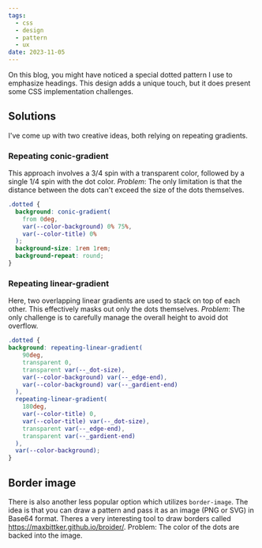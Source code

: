 ```yaml
---
tags:
  - css
  - design
  - pattern
  - ux
date: 2023-11-05
---
```

On this blog, you might have noticed a special dotted pattern I use to emphasize headings. This design adds a unique touch, but it does present some CSS implementation challenges.
## Solutions
I've come up with two creative ideas, both relying on repeating gradients.
### Repeating conic-gradient
This approach involves a 3/4 spin with a transparent color, followed by a single 1/4 spin with the dot color. 
*Problem*: The only limitation is that the distance between the dots can't exceed the size of the dots themselves.
```css
.dotted {
  background: conic-gradient(
	from 0deg,
	var(--color-background) 0% 75%,
	var(--color-title) 0%
  );
  background-size: 1rem 1rem;
  background-repeat: round;
}
```

### Repeating linear-gradient
Here, two overlapping linear gradients are used to stack on top of each other. This effectively masks out only the dots themselves. 
*Problem*: The only challenge is to carefully manage the overall height to avoid dot overflow.
```css
.dotted {
background: repeating-linear-gradient(
	90deg,
	transparent 0,
	transparent var(--_dot-size),
	var(--color-background) var(--_edge-end),
	var(--color-background) var(--_gardient-end)
  ),
  repeating-linear-gradient(
	180deg,
	var(--color-title) 0,
	var(--color-title) var(--_dot-size),
	transparent var(--_edge-end),
	transparent var(--_gardient-end)
  ),
  var(--color-background);
}
```

## Border image
There is also another less popular option which utilizes `border-image`. The idea is that you can draw a pattern and pass it as an image (PNG or SVG) in Base64 format. Theres a very interesting tool to draw borders called https://maxbittker.github.io/broider/.
Problem: The color of the dots are backed into the image.